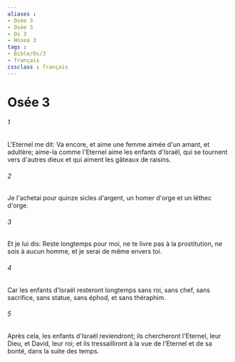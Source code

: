 ```yaml
---
aliases : 
- Osée 3
- Osée 3
- Os 3
- Hosea 3
tags : 
- Bible/Os/3
- français
cssclass : français
---
```


# Osée 3

###### 1
L'Eternel me dit: Va encore, et aime une femme aimée d'un amant, et adultère; aime-la comme l'Eternel aime les enfants d'Israël, qui se tournent vers d'autres dieux et qui aiment les gâteaux de raisins.
###### 2
Je l'achetai pour quinze sicles d'argent, un homer d'orge et un léthec d'orge.
###### 3
Et je lui dis: Reste longtemps pour moi, ne te livre pas à la prostitution, ne sois à aucun homme, et je serai de même envers toi.
###### 4
Car les enfants d'Israël resteront longtemps sans roi, sans chef, sans sacrifice, sans statue, sans éphod, et sans théraphim.
###### 5
Après cela, les enfants d'Israël reviendront; ils chercheront l'Eternel, leur Dieu, et David, leur roi; et ils tressailliront à la vue de l'Eternel et de sa bonté, dans la suite des temps.
